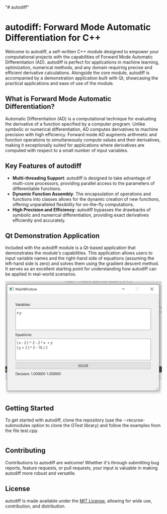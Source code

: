 "# autodiff" 
# autodiff: Forward Mode Automatic Differentiation for C++

Welcome to autodiff, a self-written С++ module designed to empower your computational projects with the capabilities of Forward Mode Automatic Differentiation (AD). autodiff is perfect for applications in machine learning, optimization, numerical methods, and any domain requiring precise and efficient derivative calculations. Alongside the core module, autodiff is accompanied by a demonstration application built with Qt, showcasing the practical applications and ease of use of the module.

## What is Forward Mode Automatic Differentiation?

Automatic Differentiation (AD) is a computational technique for evaluating the derivative of a function specified by a computer program. Unlike symbolic or numerical differentiation, AD computes derivatives to machine precision with high efficiency. Forward mode AD augments arithmetic and function operations to simultaneously compute values and their derivatives, making it exceptionally suited for applications where derivatives are computed with respect to a small number of input variables.

## Key Features of autodiff

- **Multi-threading Support**: autodiff is designed to take advantage of multi-core processors, providing parallel access to the parameters of differentiable functions.
- **Dynamic Function Assembly**: The encapsulation of operations and functions into classes allows for the dynamic creation of new functions, offering unparalleled flexibility for on-the-fly computations.
- **High Precision and Efficiency**: autodiff bypasses the drawbacks of symbolic and numerical differentiation, providing exact derivatives efficiently and accurately.

## Qt Demonstration Application

Included with the autodiff module is a Qt-based application that demonstrates the module's capabilities. This application allows users to input variable names and the right-hand side of equations (assuming the left-hand side is zero) and solves them using the gradient descent method. It serves as an excellent starting point for understanding how autodiff can be applied in real-world scenarios.

![screenshot](Screenshot_1.png)

## Getting Started

To get started with autodiff, clone the repository (use the --recurse-submodules option to clone the GTest library) and follow the examples from the file test.cpp. 

```c++

```

## Contributing

Contributions to autodiff are welcome! Whether it's through submitting bug reports, feature requests, or pull requests, your input is valuable in making autodiff more robust and versatile.

## License

autodiff is made available under the [MIT License](https://mit-license.org/), allowing for wide use, contribution, and distribution.
